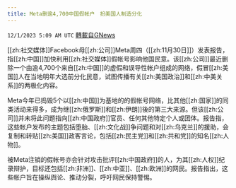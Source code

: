 ```yaml
---
title: Meta删逾4,700中国假帐户　扮美国人制造分化
---
```

`12/1/2023 5:09 AM UTC` [轉載自GNews](https://gnews.org/articles/2058013)

[[zh:社交媒体]]Facebook母[[zh:公司]]Meta周四（[[zh:11月30日]]）发表报告，指[[zh:中国]]加快利用[[zh:社交媒体]]假帐号影响他国民意。该[[zh:公司]]最近删除一个由逾4,700个来自[[zh:中国]]的虚假和误导性帐户组成的网络，假冒[[zh:美国]]人在当地明年大选前分化民意，试图传播有关[[zh:美国政治]]和[[zh:中美关系]]的两极化内容。

Meta今年已捣毁5个以[[zh:中国]]为基地的的假帐号网络，比其他[[zh:国家]]的同类活动来得多，成为继[[zh:俄罗斯]]和[[zh:伊朗]]後的第三大来源。但该[[zh:公司]]并未将此问题指向[[zh:中国政府]]官员、任何其他特定个人或团体。报告指，这些帐户发布的主题包括堕胎、[[zh:文化战]]争问题和对[[zh:乌克兰]]的援助，会复制和转贴[[zh:美国]]政客言论，包括[[zh:民主党]]和[[zh:共和党]]的知名[[zh:人物]]。

被Meta注销的假帐号亦会针对攻击批评[[zh:中国政府]]的人，为其[[zh:人权]]纪录辩护，目标还包括[[zh:非洲]]、[[zh:中亚]]、[[zh:欧洲]]的网民。报告指出，这些帐户旨在操纵舆论、推动分裂，呼吁网民保持警惕。
